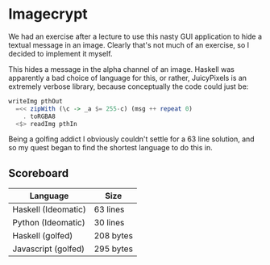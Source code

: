 # Imagecrypt

We had an exercise after a lecture to use this nasty GUI application to hide a textual message in an image. Clearly that's not much of an exercise, so I decided to implement it myself.

This hides a message in the alpha channel of an image. Haskell was apparently a bad choice of language for this, or rather, JuicyPixels is an extremely verbose library, because conceptually the code could just be:

```haskell
writeImg pthOut
  =<< zipWith (\c -> _a $= 255-c) (msg ++ repeat 0)
    . toRGBA8
  <$> readImg pthIn
```

Being a golfing addict I obviously couldn't settle for a 63 line solution, and so my quest began to find the shortest language to do this in.

## Scoreboard

| Language            | Size     |
| ------------------- | -------- |
| Haskell (Ideomatic) | 63 lines |
| Python (Ideomatic)  | 30 lines |
| Haskell (golfed)    | 208 bytes |
| Javascript (golfed) | 295 bytes |
